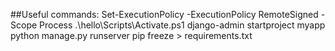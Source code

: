 


##Useful commands:
Set-ExecutionPolicy -ExecutionPolicy RemoteSigned -Scope Process
.\hello\Scripts\Activate.ps1
django-admin startproject myapp
python manage.py runserver
pip freeze > requirements.txt
